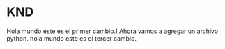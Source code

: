 # KND

Hola mundo este es el primer cambio.!
Ahora vamos a agregar un archivo python.
hola mundo este es el tercer cambio.